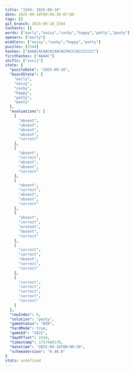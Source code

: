 ```yaml
---
title: "1544: 2025-09-10"
date: 2025-09-10T00:09:30-07:00
tags: []
git_branch: 2025-09-10_1544
contests: []
words: ["early","noisy","cocky","hoppy","potty","pouty"]
openers: ["early"]
middlers: ["noisy","cocky","hoppy","potty"]
puzzles: [1544]
hashes: ["AAAACACAACACAACACPACCCACCCCCCC"]
firsthashes: ["AAAAC"]
shifts: ["vvcci"]
state: {
  "puzzleDate": "2025-09-10",
  "boardState": [
    "early",
    "noisy",
    "cocky",
    "hoppy",
    "potty",
    "pouty"
  ],
  "evaluations": [
    [
      "absent",
      "absent",
      "absent",
      "absent",
      "correct"
    ],
    [
      "absent",
      "correct",
      "absent",
      "absent",
      "correct"
    ],
    [
      "absent",
      "correct",
      "absent",
      "absent",
      "correct"
    ],
    [
      "absent",
      "correct",
      "present",
      "absent",
      "correct"
    ],
    [
      "correct",
      "correct",
      "absent",
      "correct",
      "correct"
    ],
    [
      "correct",
      "correct",
      "correct",
      "correct",
      "correct"
    ]
  ],
  "rowIndex": 6,
  "solution": "pouty",
  "gameStatus": "WIN",
  "hardMode": true,
  "gameId": "1821",
  "dayOffset": 1544,
  "timestamp": 1757488170,
  "datetime": "2025-09-10T00:09:30",
  "schemaVersion": "0.40.0"
}
stats: undefined
---
```

<!-- more -->
